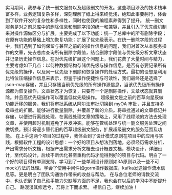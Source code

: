 
实习期间，我参与了统一删文服务以及超级删文的开发。这些项目涉及的技术栈丰富多样，业务逻辑复杂多样，深刻理解了纸上得来终觉浅，绝知此事要躬行，体会到了软件开发的复杂性和多样性，同时也使我的编程素养得到了提升。
统一删文服务是对之前总库中的删除信息和删除字段的统一和兼容，并且引入了优先级机制来对操作源做区分与扩展。主要完成了以下功能：统一了总库中的所有删除字段；在原有功能的基础上增加恢复功能；扩展了优先级表示。在统一删除字段的过程中，我们遇到了如何保留与兼容之前的的操作信息的问题，我们对首次从本服务操作的文章，先去总库查询所有删除字段值，结合删除字段值与优先级分析文章状态并记录历史操作信息。在对优先级扩展这个问题上，我们花费了大量时间与精力，主要考虑如下几点：以何种数据结构存储优先级与操作信息，是否有必要记录所有优先级的操作，以及同一优先级下删除和恢复操作的处理方式。最初的设想是利用比特位压缩操作信息来表示，但鉴于操作便捷性与可读性，我们最终还是选择了json-map存储，并且只存储当前优先级的所有操作源信息，当该优先级所有操作源都为恢复操作，文章状态才为恢复，只要有一个是删除操作，文章状态就算删除。并且高优先级操作可以覆盖低优先级操作。
超级删文是之前的百草向星辰做功能迁移的服务，我们将审批系统从阿尔法审批切换到 myOA 审批，并且支持多级审批的扩展。能够进行批量删除，并覆盖了新的介质。将审批通过的文章标记并存储，以便进行离线处理。在离线处理文章的策略上，采用了线程池的方法去处理文章，并使用超时机制避免了并发冲突。能够在管线处理与统一删文服务处理之间做切换。预计将逐步替代旧的百草超级删文服务，扩展超级删文的服务范围及功能。
在上手这两个项目的过程中，我体会到了设计模式原则在项目中的应用与实践，根据软件工程的设计思想：一个好的项目从想法到落地，必须经历需求分析，产出需求分析文档，根据产出需求分析文档去设计概要文档，模块设计，详细设计，至代码设计，后续不断优化甚至重构代码才能得到好的项目与代码。明白了一个好的项目得有单测支持，学习到了一些单测设计原则如3A原则以及一些不可mock方法的处理。学会了使用中间件如gorm操作数据库，kafka发送操作流水信息等。更是明白了团队沟通协作带来的收益与帮助。
在与各位老师的请教交流中，也认识到了自己动手能力欠缺等方面的不足，我也会在以后的学习中不断提升自己。
路漫漫其修远兮，吾将上下而求索。
相信自己，继续加油！
